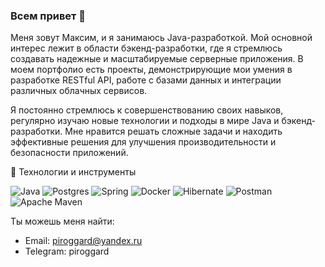 ### Всем привет 👋

Меня зовут Максим, и я занимаюсь Java-разработкой.
Мой основной интерес лежит в области бэкенд-разработки, где я стремлюсь создавать надежные
и масштабируемые серверные приложения. В моем портфолио есть проекты, демонстрирующие мои умения
в разработке RESTful API, работе с базами данных и интеграции различных облачных сервисов.

Я постоянно стремлюсь к совершенствованию своих навыков, регулярно изучаю новые технологии
и подходы в мире Java и бэкенд-разработки. Мне нравится решать сложные задачи и находить эффективные
решения для улучшения производительности и безопасности приложений.


🔧 Технологии и инструменты

![Java](https://img.shields.io/badge/java-%23ED8B00.svg?style=for-the-badge&logo=openjdk&logoColor=white)
![Postgres](https://img.shields.io/badge/postgres-%23316192.svg?style=for-the-badge&logo=postgresql&logoColor=white)
![Spring](https://img.shields.io/badge/spring-%236DB33F.svg?style=for-the-badge&logo=spring&logoColor=white)
![Docker](https://img.shields.io/badge/docker-%230db7ed.svg?style=for-the-badge&logo=docker&logoColor=white)
![Hibernate](https://img.shields.io/badge/Hibernate-59666C?style=for-the-badge&logo=Hibernate&logoColor=white)
![Postman](https://img.shields.io/badge/Postman-FF6C37?style=for-the-badge&logo=postman&logoColor=white)
![Apache Maven](https://img.shields.io/badge/Apache%20Maven-C71A36?style=for-the-badge&logo=Apache%20Maven&logoColor=white)

Ты можешь меня найти:
* Email: piroggard@yandex.ru
* Telegram: piroggard

<!--
**Piroggard/piroggard** is a ✨ _special_ ✨ repository because its `README.md` (this file) appears on your GitHub profile.

Here are some ideas to get you started:

- 🔭 I’m currently working on ...
- 🌱 I’m currently learning ...
- 👯 I’m looking to collaborate on ...
- 🤔 I’m looking for help with ...
- 💬 Ask me about ...
- 📫 How to reach me: ...
- 😄 Pronouns: ...
- ⚡ Fun fact: ...
-->
